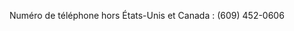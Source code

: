 <Token xmlns:xlink="http://www.w3.org/1999/xlink">Numéro de téléphone hors États-Unis et Canada : (609) 452-0606</Token>

<!--HONumber=Jul16_HO3-->


